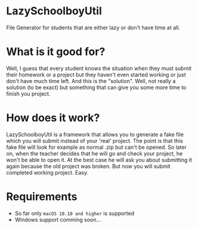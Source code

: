 # LazySchoolboyUtil
File Generator for students that are either lazy or don't have time at all.

# What is it good for?
Well, I guess that every student knows the situation when they must submit their homework or a project but they haven't even started working or just don't have much time left. And this is the "solution". Well, not really a solution (to be exact) but something that can give you some more time to finish you project.

# How does it work?
LazySchoolboyUtil is a framework that allows you to generate a fake file which you will submit instead of your 'real' project. The point is that this fake file will look for example as normal .zip but can't be opened. So later on, when the teacher decides that he will go and check your project, he won't be able to open it. At the best case he will ask you about submitting it again because the old project was broken. But now you will submit completed working project. Easy.

# Requirements
* So far only `macOS 10.10 and higher` is supported
* Windows support comming soon...
